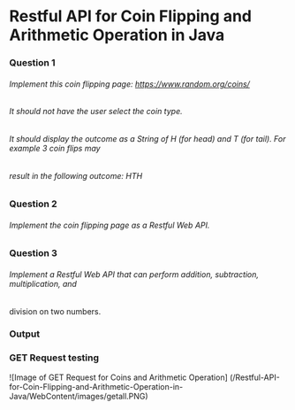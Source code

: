 # Restful API for Coin Flipping and Arithmetic Operation in Java

### **Question 1**
###### Implement this coin flipping page: https://www.random.org/coins/
###### It should not have the user select the coin type.
###### It should display the outcome as a String of H (for head) and T (for tail). For example 3 coin flips may
###### result in the following outcome: HTH

### **Question 2**
###### Implement the coin flipping page as a Restful Web API.

### **Question 3**
###### Implement a Restful Web API that can perform addition, subtraction, multiplication, and
division on two numbers.

### **Output**
### GET Request testing

![Image of GET Request for Coins and Arithmetic Operation] (/Restful-API-for-Coin-Flipping-and-Arithmetic-Operation-in-Java/WebContent/images/getall.PNG)

